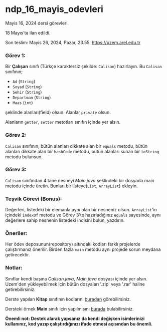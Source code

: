 # ndp_16_mayis_odevleri

Mayis 16, 2024 dersi görevleri.

18 Mayıs’ta ilan edildi.

Son teslim: Mayis 26, 2024, Pazar, 23.55. 
https://uzem.arel.edu.tr

### Görev 1:
Bir **Çalışan** sınıfı (Türkçe karaktersiz şekilde: `Calisan`) hazırlayın. Bu `Calisan` sınıfının;
+ `Ad` (`String`)
+ `Soyad` (`String`)
+ `Sehir` (`String`)
+ `Departman` (`String`)
+ `Maas` (`int`)

şeklinde alanları(field) olsun. Alanlar `private` olsun. 

Alanların `getter`, `setter` metotları sınıfın içinde yer alsın. 

### Görev 2:

`Calisan` sınıfının, bütün alanları dikkate alan bir `equals` metodu, bütün alanları dikkate alan bir `hashCode` metodu, bütün alanları sunan bir `toString` metodu bulunsun.

### Görev 3:

`Calisan` sınıfından 4 tane nesneyi *Main.java* şeklindeki bir dosyada main metodu içinde üretin. Bunları bir listeye(`List`, `ArrayList`) ekleyin.

### Teşvik Görevi (Bonus):

Değerleri, listedeki bir elemanla aynı olan bir nesneniz olsun. `ArrayList`'in içindeki `indexOf` metodu ve Görev 3'te hazırladığınız `equals` sayesinde, aynı değerlere sahip nesnenin listedeki indisini bulun, yazdırın.

### Öneriler:

Her ödev deposunun(repository) altındaki kodları farklı projelerde çalıştırmanız önerilir. Birden fazla `main` metodu aynı projede sorun meydana getirecektir.


### Notlar:

Sınıflar kendi başına *Calisan.java*, *Main.java* dosyası içinde yer alsın. Uzem'den yükleyebilmek için bütün dosyaları '.zip' veya '.rar' haline getirebilirsiniz.  

Derste yapılan **Kitap** sınıfının kodlarını [buradan](https://github.com/mervetemizer41/ndp_16_mayis_odevleri/blob/main/Kitap.java) görebilirsiniz.

Dersteki örnek **Main** sınıfı için yapılmışını [burada](https://github.com/mervetemizer41/ndp_16_mayis_odevleri/blob/main/Main.java) bulabilirsiniz.

**Önemli not: Destek alarak yapsanız da kendi değişken isimlerinizi kullanınız, kod yazıp çalıştırdığınızı ifade etmesi açısından bu önemli.**

